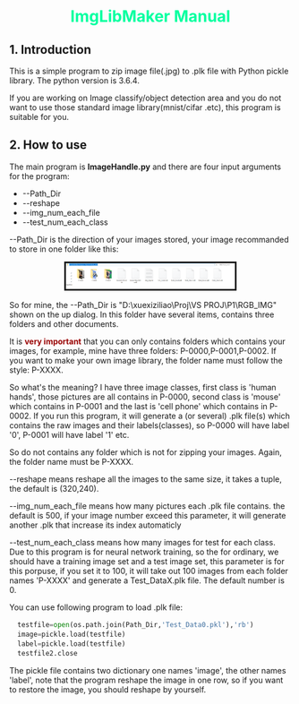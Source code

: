 # <font color=#00ffa0 face=""><center>ImgLibMaker Manual</center></font>


## 1. Introduction

This is a simple program to zip image file(.jpg) to .plk file with Python pickle library. The python version is 3.6.4.

If you are working on Image classify/object detection area and you do not want to use those standard image library(mnist/cifar .etc), this program is suitable for you.

## 2. How to use

The main program is **ImageHandle.py** and there are four input arguments for the program:
* --Path_Dir
* --reshape
* --img_num_each_file
* --test_num_each_class

--Path_Dir is the direction of your images stored, your image recommanded to store in one folder like this:

<center>
  <img src="https://github.com/lc2313445/Image_Store/blob/master/ImageHandle1.png" alt="Img Broken" border=3 width="60%" height="60%"/>
</center>

So for mine, the --Path_Dir is "D:\xuexiziliao\Proj\VS PROJ\P1\RGB_IMG" shown on the up dialog. In this folder have several items, contains three folders and other documents.

It is **<font color=#990000>very important</font>** that you can only contains folders which contains your images, for example, mine have three folders: P-0000,P-0001,P-0002. If you want to make your own image library, the folder name must follow the style: P-XXXX.

So what's the meaning? I have three image classes, first class is 'human hands', those pictures are all contains in P-0000, second class is 'mouse' which contains in P-0001 and the last is 'cell phone' which contains in P-0002. If you run this program, it will generate a (or several) .plk file(s) which contains the raw images and their labels(classes), so P-0000 will have label '0', P-0001 will have label '1' etc.

So do not contains any folder which is not for zipping your images. Again, the folder name must be P-XXXX.

--reshape means reshape all the images to the same size, it takes a tuple, the default is (320,240).

--img_num_each_file means how many pictures each .plk file contains. the default is 500, if your image number exceed this parameter, it will generate another .plk that increase its index automaticly

--test_num_each_class means how many images for test for each class. Due to this program is for neural network training, so the for ordinary, we should have a training image set and a test image set, this parameter is for this porpuse, if you set it to 100, it will take out 100 images from each folder names 'P-XXXX' and generate a Test_DataX.plk file. The default number is 0.

You can use following program to load .plk file:

``` Python
  testfile=open(os.path.join(Path_Dir,'Test_Data0.pkl'),'rb')
  image=pickle.load(testfile)
  label=pickle.load(testfile)
  testfile2.close
```
The pickle file contains two dictionary one names 'image', the other names 'label', note that the program reshape the image in one row, so if you want to restore the image, you should reshape by yourself.
